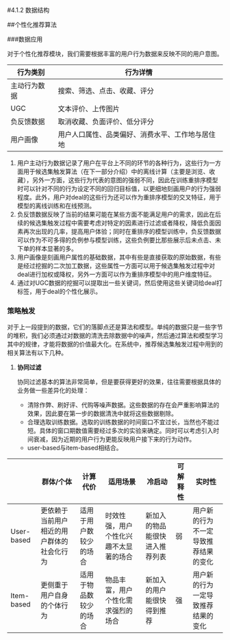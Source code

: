 #4.1.2 数据结构

##个性化推荐算法

###数据应用

对于个性化推荐模块，我们需要根据丰富的用户行为数据来反映不同的用户意图。

| 行为类别     | 行为详情                                         |
| ------------ | ------------------------------------------------ |
| 主动行为数据 | 搜索、筛选、点击、收藏、评分                     |
| UGC          | 文本评价、上传图片                               |
| 负反馈数据   | 取消收藏、负面评价、低分评分                     |
| 用户画像     | 用户人口属性、品类偏好、消费水平、工作地与居住地 |

1. 用户主动行为数据记录了用户在平台上不同的环节的各种行为，这些行为一方面用于候选集触发算法（在下一部分介绍）中的离线计算（主要是浏览、收藏），另外一方面，这些行为代表的意图的强弱不同，因此在训练重排序模型时可以针对不同的行为设定不同的回归目标值，以更细地刻画用户的行为强弱程度。此外，用户对deal的这些行为还可以作为重排序模型的交叉特征，用于模型的离线训练和在线预测。
2. 负反馈数据反映了当前的结果可能在某些方面不能满足用户的需求，因此在后续的候选集触发过程中需要考虑对特定的因素进行过滤或者降权，降低负面因素再次出现的几率，提高用户体验；同时在重排序的模型训练中，负反馈数据可以作为不可多得的负例参与模型训练，这些负例要比那些展示后未点击、未下单的样本显著的多。
3. 用户画像是刻画用户属性的基础数据，其中有些是直接获取的原始数据，有些是经过挖掘的二次加工数据，这些属性一方面可以用于候选集触发过程中对deal进行加权或降权，另外一方面可以作为重排序模型中的用户维度特征。
4. 通过对UGC数据的挖掘可以提取出一些关键词，然后使用这些关键词给deal打标签，用于deal的个性化展示。

### 策略触发

对于上一段提到的数据，它们的落脚点还是算法和模型。单纯的数据只是一些字节的堆积，我们必须通过对数据的清洗去除数据中的噪声，然后通过算法和模型学习其中的规律，才能将数据的价值最大化。在系统中，推荐候选集触发过程中用到的相关算法有以下几种。

1. **协同过滤**

   协同过滤基本的算法非常简单，但是要获得更好的效果，往往需要根据具体的业务做一些差异化的处理：

   - 清除作弊、刷好评、代购等噪声数据。这些数据的存在会严重影响算法的效果，因此要在第一步的数据清洗中就将这些数据剔除。
   - 合理选取训练数据。选取的训练数据的时间窗口不宜过长，当然也不能过短。具体的窗口期数值需要经过多次的实验来确定。同时可以考虑引入时间衰减，因为近期的用户行为更能反映用户接下来的行为动作。
   - user-based与item-based相结合。

|            | 群体/个体                                  | 计算代价               | 适用场景                               | 冷启动                         | 可解释性 | 实时性                               |
| ---------- | ------------------------------------------ | ---------------------- | -------------------------------------- | ------------------------------ | -------- | ------------------------------------ |
| User-based | 更依赖于当前用户相近的用户群体的社会化行为 | 适用于用户数较少的场合 | 时效性强，用户个性化兴趣不太显著的场合 | 新加入的物品能很快进入推荐列表 | 弱       | 用户新的行为不一定导致推荐结果的变化 |
| Item-based | 更侧重于用户自身的个体行为                 | 适用于物品数较少的场合 | 物品丰富，用户个性化需求强烈的场合     | 新加入的用户能很快得到推荐     | 强       | 用户新的行为一定导致推荐结果的变化   |

